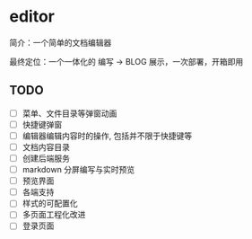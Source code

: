 # editor

简介：一个简单的文档编辑器

最终定位：一个一体化的 编写 -> BLOG 展示，一次部署，开箱即用

## TODO

- [ ] 菜单、文件目录等弹窗动画
- [ ] 快捷键弹窗
- [ ] 编辑器编辑内容时的操作, 包括并不限于快捷键等
- [ ] 文档内容目录
- [ ] 创建后端服务
- [ ] markdown 分屏编写与实时预览
- [ ] 预览界面
- [ ] 各端支持
- [ ] 样式的可配置化
- [ ] 多页面工程化改进
- [ ] 登录页面